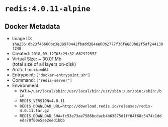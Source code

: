 # `redis:4.0.11-alpine`

## Docker Metadata

- Image ID: `sha256:db23f46600bc3e39970442fbadd384ee00b2777f36fe880b82f5af244130f248`
- Created: `2018-09-12T03:29:32.66292255Z`
- Virtual Size: ~ 30.01 Mb  
  (total size of all layers on-disk)
- Arch: `linux`/`amd64`
- Entrypoint: `["docker-entrypoint.sh"]`
- Command: `["redis-server"]`
- Environment:
  - `PATH=/usr/local/sbin:/usr/local/bin:/usr/sbin:/usr/bin:/sbin:/bin`
  - `REDIS_VERSION=4.0.11`
  - `REDIS_DOWNLOAD_URL=http://download.redis.io/releases/redis-4.0.11.tar.gz`
  - `REDIS_DOWNLOAD_SHA=fc53e73ae7586bcdacb4b63875d1ff04f68c5474c1ddeda78f00e5ae2eed1bbb`
